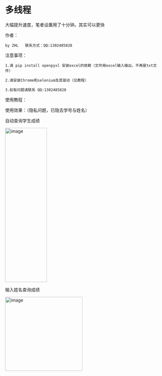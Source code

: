 # 多线程
大幅提升速度，笔者设置用了十分钟。其实可以更快

作者：

    by ZHL   联系方式：QQ:1302485828

注意事项：

    1.请 pip install openpyxl 安装excel的依赖（文件用excel输入输出，不再是txt文件） 
    
    2.请安装Chrome和selenium及其驱动（见教程）
    
    3.如有问题请联系 QQ:1302485828

    
    
使用教程：

    


使用效果：（隐私问题，已隐去学号与姓名）



自动查询学生成绩

<img width="135" height="500" alt="image" src="https://github.com/user-attachments/assets/31ba5451-86c2-48ba-8e9d-be108df7ec7c" />

输入姓名查询成绩

<img width="250" height="240" alt="image" src="https://github.com/user-attachments/assets/68b024a5-ea67-4ea7-b787-c64277b5135f" />




